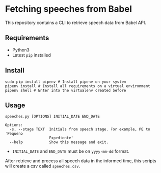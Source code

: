 # Fetching speeches from Babel

This repository contains a CLI to retrieve speech data from Babel API.

## Requirements

* Python3
* Latest `pip` installed

## Install

```
sudo pip install pipenv # Install pipenv on your system
pipenv install # Install all requirements on a virtual environment
pipenv shell # Enter into the virtualenv created before
```

## Usage

```
speeches.py [OPTIONS] INITIAL_DATE END_DATE

Options:
  -s, --stage TEXT  Initials from speech stage. For example, PE to 'Pequeno
                    Expediente'
  --help            Show this message and exit.
```

* `INITIAL_DATE` and `END_DATE` must be on `yyyy-mm-dd` format.

After retrieve and process all speech data in the informed time, this scripts will create a csv called `speeches.csv`.
